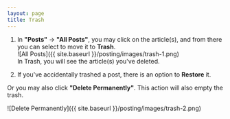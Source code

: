 ```yaml
---
layout: page
title: Trash
---
```


1. In **"Posts"** -> **"All Posts"**, you may click on the article(s), and from there you can select to move it to **Trash**.  
![All Posts]({{ site.baseurl }}/posting/images/trash-1.png)  
In Trash, you will see the article(s) you've deleted.

2. If you've accidentally trashed a post, there is an option to **Restore** it.

Or you may also click **"Delete Permanently"**. This action will also empty the trash.

![Delete Permanently]({{ site.baseurl }}/posting/images/trash-2.png)